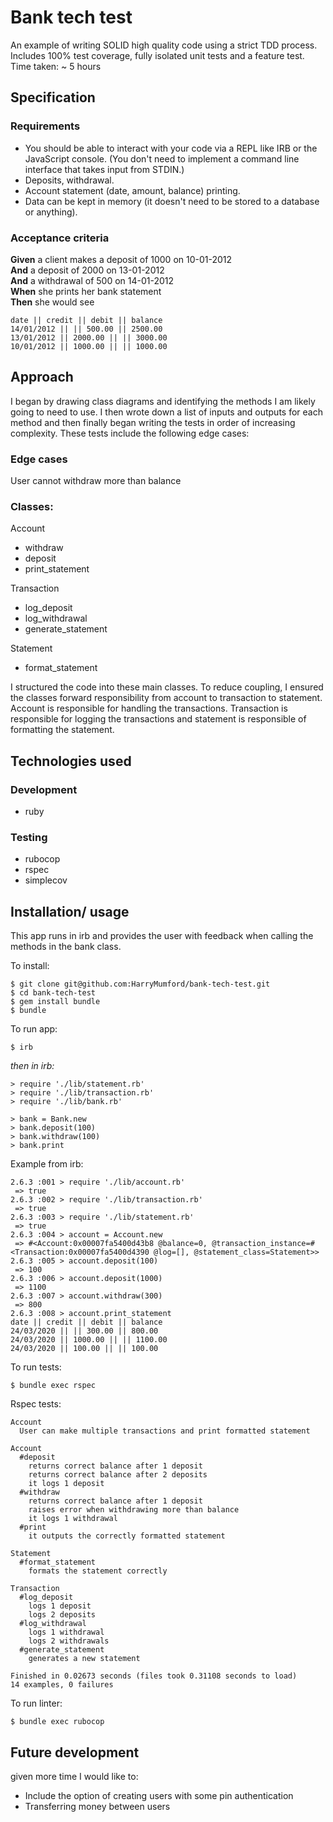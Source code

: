 # Bank tech test

An example of writing SOLID high quality code using a strict TDD process. Includes 100% test coverage, fully isolated unit tests and a feature test. 
Time taken: ~ 5 hours

## Specification

### Requirements

* You should be able to interact with your code via a REPL like IRB or the JavaScript console.  (You don't need to implement a command line interface that takes input from STDIN.)
* Deposits, withdrawal.
* Account statement (date, amount, balance) printing.
* Data can be kept in memory (it doesn't need to be stored to a database or anything).

### Acceptance criteria

**Given** a client makes a deposit of 1000 on 10-01-2012  
**And** a deposit of 2000 on 13-01-2012  
**And** a withdrawal of 500 on 14-01-2012  
**When** she prints her bank statement  
**Then** she would see

```
date || credit || debit || balance
14/01/2012 || || 500.00 || 2500.00
13/01/2012 || 2000.00 || || 3000.00
10/01/2012 || 1000.00 || || 1000.00
```

## Approach

I began by drawing class diagrams and identifying the methods I am likely going to need to use. I then wrote down a list of inputs and outputs for each method and then finally began writing the tests in order of increasing complexity. These tests include the following edge cases:

### Edge cases

User cannot withdraw more than balance

### Classes:

Account
  - withdraw
  - deposit
  - print_statement

Transaction
  - log_deposit
  - log_withdrawal
  - generate_statement

Statement
  - format_statement

I structured the code into these main classes. To reduce coupling, I ensured the classes forward responsibility from account to transaction to statement. Account is responsible for handling the transactions. Transaction is responsible for logging the transactions and statement is responsible of formatting the statement.

## Technologies used

### Development
- ruby

### Testing
- rubocop
- rspec
- simplecov

## Installation/ usage

This app runs in irb and provides the user with feedback when calling the methods in the bank class.

To install: 

```
$ git clone git@github.com:HarryMumford/bank-tech-test.git
$ cd bank-tech-test
$ gem install bundle
$ bundle
```

To run app:

```
$ irb
```
*then in irb:*
```
> require './lib/statement.rb'
> require './lib/transaction.rb'
> require './lib/bank.rb'

> bank = Bank.new
> bank.deposit(100)
> bank.withdraw(100)
> bank.print
```
Example from irb:

```
2.6.3 :001 > require './lib/account.rb'
 => true 
2.6.3 :002 > require './lib/transaction.rb'
 => true 
2.6.3 :003 > require './lib/statement.rb'
 => true 
2.6.3 :004 > account = Account.new
 => #<Account:0x00007fa5400d43b8 @balance=0, @transaction_instance=#<Transaction:0x00007fa5400d4390 @log=[], @statement_class=Statement>> 
2.6.3 :005 > account.deposit(100)
 => 100 
2.6.3 :006 > account.deposit(1000)
 => 1100 
2.6.3 :007 > account.withdraw(300)
 => 800 
2.6.3 :008 > account.print_statement
date || credit || debit || balance
24/03/2020 || || 300.00 || 800.00
24/03/2020 || 1000.00 || || 1100.00
24/03/2020 || 100.00 || || 100.00
```

To run tests:

```
$ bundle exec rspec
```

Rspec tests:

```
Account
  User can make multiple transactions and print formatted statement

Account
  #deposit
    returns correct balance after 1 deposit
    returns correct balance after 2 deposits
    it logs 1 deposit
  #withdraw
    returns correct balance after 1 deposit
    raises error when withdrawing more than balance
    it logs 1 withdrawal
  #print
    it outputs the correctly formatted statement

Statement
  #format_statement
    formats the statement correctly

Transaction
  #log_deposit
    logs 1 deposit
    logs 2 deposits
  #log_withdrawal
    logs 1 withdrawal
    logs 2 withdrawals
  #generate_statement
    generates a new statement

Finished in 0.02673 seconds (files took 0.31108 seconds to load)
14 examples, 0 failures
```


To run linter:

```
$ bundle exec rubocop
```

## Future development

given more time I would like to:

- Include the option of creating users with some pin authentication
- Transferring money between users
